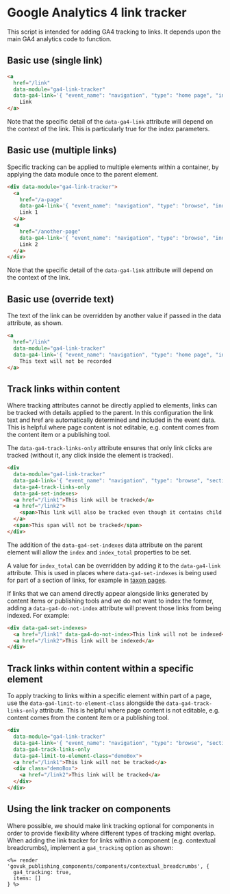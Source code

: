 # Google Analytics 4 link tracker

This script is intended for adding GA4 tracking to links. It depends upon the main GA4 analytics code to function.

## Basic use (single link)

```html
<a
  href="/link"
  data-module="ga4-link-tracker"
  data-ga4-link='{ "event_name": "navigation", "type": "home page", "index_link": 1, "index_section": 1, "index_section_count": 3, "index_total": 1, "section": "name of section" }'>
    Link
</a>
```

Note that the specific detail of the `data-ga4-link` attribute will depend on the context of the link. This is particularly true for the index parameters.

## Basic use (multiple links)

Specific tracking can be applied to multiple elements within a container, by applying the data module once to the parent element.

```html
<div data-module="ga4-link-tracker">
  <a
    href="/a-page"
    data-ga4-link='{ "event_name": "navigation", "type": "browse", "index_link": 1, "index_section": 1, "index_section_count": 2, "index_total": "2", "section": "name of section" }'>
    Link 1
  </a>
  <a
    href="/another-page"
    data-ga4-link='{ "event_name": "navigation", "type": "browse", "index_link": 2, "index_section": 1, "index_section_count": 2, "index_total": "2", "section": "name of section" }'>
    Link 2
  </a>
</div>
```

Note that the specific detail of the `data-ga4-link` attribute will depend on the context of the link.

## Basic use (override text)

The text of the link can be overridden by another value if passed in the data attribute, as shown.

```html
<a
  href="/link"
  data-module="ga4-link-tracker"
  data-ga4-link='{ "event_name": "navigation", "type": "home page", "index_link": 1, "index_section": 1, "index_section_count": 3, "index_total": 1, "section": "name of section", "text": "This text will be recorded in the GA event" }'>
    This text will not be recorded
</a>
```

## Track links within content

Where tracking attributes cannot be directly applied to elements, links can be tracked with details applied to the parent. In this configuration the link text and href are automatically determined and included in the event data. This is helpful where page content is not editable, e.g. content comes from the content item or a publishing tool.

The `data-ga4-track-links-only` attribute ensures that only link clicks are tracked (without it, any click inside the element is tracked).

```html
<div
  data-module="ga4-link-tracker"
  data-ga4-link='{ "event_name": "navigation", "type": "browse", "section": "name of section" }'
  data-ga4-track-links-only
  data-ga4-set-indexes>
  <a href="/link1">This link will be tracked</a>
  <a href="/link2">
    <span>This link will also be tracked even though it contains child elements</span>
  </a>
  <span>This span will not be tracked</span>
</div>
```

The addition of the `data-ga4-set-indexes` data attribute on the parent element will allow the `index` and `index_total` properties to be set.

A value for `index_total` can be overridden by adding it to the `data-ga4-link` attribute. This is used in places where `data-ga4-set-indexes` is being used for part of a section of links, for example in [taxon pages](https://www.gov.uk/welfare).

If links that we can amend directly appear alongside links generated by content items or publishing tools and we do not want to index the former, adding a `data-ga4-do-not-index` attribute will prevent those links from being indexed. For example:

```html
<div data-ga4-set-indexes>
  <a href="/link1" data-ga4-do-not-index>This link will not be indexed</a>
  <a href="/link2">This link will be indexed</a>
</div>
```

## Track links within content within a specific element

To apply tracking to links within a specific element within part of a page, use the `data-ga4-limit-to-element-class` alongside the `data-ga4-track-links-only` attribute. This is helpful where page content is not editable, e.g. content comes from the content item or a publishing tool.

```html
<div
  data-module="ga4-link-tracker"
  data-ga4-link='{ "event_name": "navigation", "type": "browse", "section": "name of section" }'
  data-ga4-track-links-only
  data-ga4-limit-to-element-class="demoBox">
  <a href="/link1">This link will not be tracked</a>
  <div class="demoBox">
    <a href="/link2">This link will be tracked</a>
  </div>
</div>
```

## Using the link tracker on components

Where possible, we should make link tracking optional for components in order to provide flexibility where different types of tracking might overlap. When adding the link tracker for links within a component (e.g. contextual breadcrumbs), implement a `ga4_tracking` option as shown:

```erb
<%= render 'govuk_publishing_components/components/contextual_breadcrumbs', {
  ga4_tracking: true,
  items: []
} %>
```
